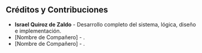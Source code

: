 ## Créditos y Contribuciones

- **Israel Quiroz de Zaldo** - Desarrollo completo del sistema, lógica, diseño e implementación.
- [Nombre de Compañero] - .
- [Nombre de Compañero] - .
